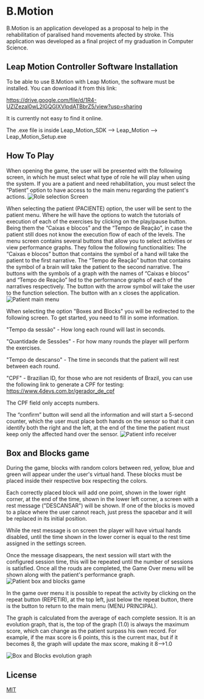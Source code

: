 # B.Motion


B.Motion is an application developed as a proposal to help in the rehabilitation of paralised hand movements afected by stroke. This application was developed as a final project of my graduation in Computer Science.

## Leap Motion Controller Software Installation

To be able to use B.Motion with Leap Motion, the software must be installed. You can download it from this link:

https://drive.google.com/file/d/1R4-UZlZezal0wL2lGQGIXVIpdATBbrZ5/view?usp=sharing

It is currently not easy to find it online.

The .exe file is inside Leap_Motion_SDK --> Leap_Motion --> Leap_Motion_Setup.exe



## How To Play
When opening the game, the user will be presented with the following screen, in which he must select what type of role he will play when using the system. If you are a patient and need rehabilitation, you must select the “Patient” option to have access to the main menu regarding the patient's actions.
![Role selection Screen](https://i.ibb.co/5BtBK73/imagem-2022-07-20-102530138.png)

When selecting the patient (PACIENTE) option, the user will be sent to the patient menu. Where he will have the options to watch the tutorials of execution of each of the exercises by clicking on the play/pause button. Being them the “Caixas e blocos” and the “Tempo de Reação”, in case the patient still does not know the execution flow of each of the levels. The menu screen contains several buttons that allow you to select activities or view performance graphs. They follow the following functionalities: The “Caixas e blocos” button that contains the symbol of a hand will take the patient to the first narrative. The “Tempo de Reação” button that contains the symbol of a brain will take the patient to the second narrative.
The buttons with the symbols of a graph with the names of “Caixas e blocos” and “Tempo de Reação” led to the performance graphs of each of the narratives respectively. The button with the arrow symbol will take the user to the function selection. The button with an x closes the application.
![Patient main menu](https://i.ibb.co/0Ds2WsV/imagem-2022-07-20-102559317.png)


When selecting the option "Boxes and Blocks" you will be redirected to the following screen. To get started, you need to fill in some information.

"Tempo da sessão" - How long each round will last in seconds.

"Quantidade de Sessões" - For how many rounds the player will perform the exercises. 

"Tempo de descanso" - The time in seconds that the patient will rest between each round.

"CPF" - Brazilian ID, for those who are not residents of Brazil, you can use the following link to generate a CPF for testing: https://www.4devs.com.br/gerador_de_cpf

The CPF field only accepts numbers.

The “confirm” button will send all the information and will start a 5-second counter, which the user must place both hands on the sensor so that it can identify both the right and the left, at the end of the time the patient must keep only the affected hand over the sensor.
![Patient info receiver](https://i.ibb.co/zXtRxHB/image.png)

## Box and Blocks game
During the game, blocks with random colors between red, yellow, blue and green will appear under the user's virtual hand. These blocks must be placed inside their respective box respecting the colors.

Each correctly placed block will add one point, shown in the lower right corner, at the end of the time, shown in the lower left corner, a screen with a rest message ("DESCANSAR") will be shown. If one of the blocks is moved to a place where the user cannot reach, just press the spacebar and it will be replaced in its initial position.

While the rest message is on screen the player will have virtual hands disabled, until the time shown in the lower corner is equal to the rest time assigned in the settings screen.

Once the message disappears, the next session will start with the configured session time, this will be repeated until the number of sessions is satisfied. Once all the rouds are completed, the Game Over menu will be shown along with the patient's performance graph.
![Patient box and blocks game](https://i.ibb.co/vqTMhdv/image.png)

In the game over menu it is possible to repeat the activity by clicking on the repeat button (REPETIR), at the top left, just below the repeat button, there is the button to return to the main menu (MENU PRINCIPAL).


The graph is calculated from the average of each complete session. It is an evolution graph, that is, the top of the graph (1.0) is always the maximum score, which can change as the patient surpass his own record. For example, if the max score is 6 points, this is the current max, but if it becomes 8, the graph will update the max score, making it 8-->1.0

![Box and Blocks evolution graph](https://i.ibb.co/tLh6JbW/image.png)



## License
[MIT](https://choosealicense.com/licenses/mit/)
